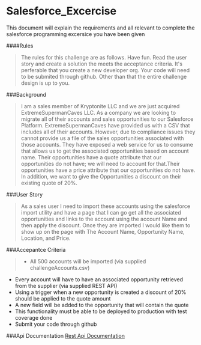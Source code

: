 # Salesforce_Excercise

This document will explain the requirements and all relevant to complete the salesforce programming excersice you have been given

####Rules
> The rules for this challenge are as follows. Have fun. Read the user story and create a solution the meets the acceptance criteria. It's perferable that you create a new developer org. Your code will need to be submited through github. Other than that the entire challenge design is up to you. 

###Background
>I am a sales member of Kryptonite LLC and we are just acquired ExtremeSupermanCaves LLC. As a company we are looking to migrate all of their accounts and sales opportunities to our Salesforce Platform. ExtremeSupermanCaves have provided us with a CSV that includes all of their accounts. However, due to compliance issues they cannot provide us a file of the sales opportunities associated with those accounts. They have exposed a web service for us to consume that allows us to get the associated opportunities based on account name. Their opportunities have a quote attribute that our opportunities do not have; we will need to account for that.Their opportunities have a price attribute that our opportunities do not have. In addition, we want to give the Opportunities a discount on their existing quote of 20%.


###User Story
>As a sales user I need to import these accounts using the salesforce import utility and have a page that I can go get all the associated opportunities and links to the account using the account Name and then apply the discount. Once they are imported I would like them to show up on the page with The Account Name, Opportunity Name, Location, and Price.

###Accepantce Criteria
> * All 500 accounts will be imported (via supplied challengeAccounts.csv)
* Every account will have to have an associated opportunity retrieved from the supplier (via supplied REST API) 
* Using a trigger when a new opportunity is created a discount of 20% should be applied to the quote amount
* A new field will be added to the opportunity that will contain the quote
* This functionality must be able to be deployed to production with test coverage done
* Submit your code through github

###Api Documentation
[Rest Api Documentation](SalesforceRestApi.md)
